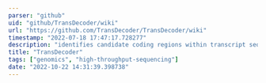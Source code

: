 ```yaml
---
parser: "github"
uid: "github/TransDecoder/wiki"
url: "https://github.com/TransDecoder/TransDecoder/wiki"
timestamp: "2022-07-18 17:47:17.728277"
description: "identifies candidate coding regions within transcript sequences, such as those generated by de novo RNA-Seq transcript assembly using Trinity, or constructed based on RNA-Seq alignments to the genome using Tophat and Cufflinks."
title: "TransDecoder"
tags: ["genomics", "high-throughput-sequencing"]
date: "2022-10-22 14:31:39.398738"
---
```

